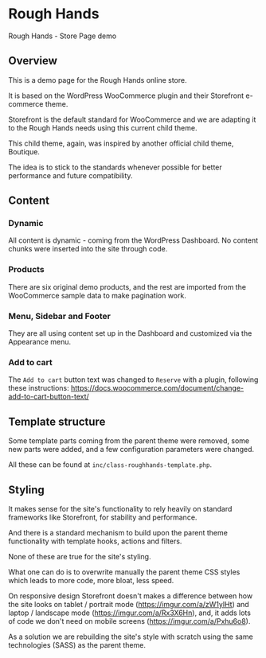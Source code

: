 # Rough Hands
Rough Hands - Store Page demo

## Overview

This is a demo page for the Rough Hands online store.

It is based on the WordPress WooCommerce plugin and their Storefront e-commerce theme.

Storefront is the default standard for WooCommerce and we are adapting it to the Rough Hands needs using this current child theme.

This child theme, again, was inspired by another official child theme, Boutique.

The idea is to stick to the standards whenever possible for better performance and future compatibility.

## Content

### Dynamic

All content is dynamic - coming from the WordPress Dashboard. No content chunks were inserted into the site through code.

### Products

There are six original demo products, and the rest are imported from the WooCommerce sample data to make pagination work.

### Menu, Sidebar and Footer

They are all using content set up in the Dashboard and customized via the Appearance menu.

### Add to cart

The `Add to cart` button text was changed to `Reserve` with a plugin, following these instructions: https://docs.woocommerce.com/document/change-add-to-cart-button-text/

## Template structure

Some template parts coming from the parent theme were removed, some new parts were added, and a few configuration parameters were changed.

All these can be found at `inc/class-roughhands-template.php`.

## Styling

It makes sense for the site's functionality to rely heavily on standard frameworks like Storefront, for stability and performance.

And there is a standard mechanism to build upon the parent theme functionality with template hooks, actions and filters.

None of these are true for the site's styling.

What one can do is to overwrite manually the parent theme CSS styles which leads to more code, more bloat, less speed.

On responsive design Storefront doesn't makes a difference between how the site looks on tablet / portrait mode (https://imgur.com/a/zW1ylHt) and laptop / landscape mode (https://imgur.com/a/Rx3X6Hn), and, it adds lots of code we don't need on mobile screens (https://imgur.com/a/Pxhu6o8).

As a solution we are rebuilding the site's style with scratch using the same technologies (SASS) as the parent theme.
